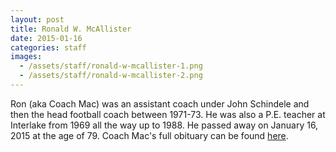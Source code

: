 ```yaml
---
layout: post
title: Ronald W. McAllister
date: 2015-01-16
categories: staff
images:
  - /assets/staff/ronald-w-mcallister-1.png
  - /assets/staff/ronald-w-mcallister-2.png
---
```

Ron (aka Coach Mac) was an assistant coach under John Schindele and then the head football coach between 1971-73.  He was also a P.E. teacher at Interlake from 1969 all the way up to 1988.  He passed away on January 16, 2015 at the age of 79.  Coach Mac's full obituary can be found [here](http://tinyurl.com/hrk7n63).
